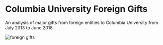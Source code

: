 # Columbia University Foreign Gifts

An analysis of major gifts from foreign entities to Columbia University from July 2013 to June 2018.

![foreign gifts](https://github.com/jsonkao/CU-foreign-gifts/blob/master/img/foreign_gifts.png)
